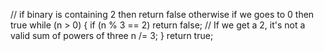 

// if binary is containing 2 then return false otherwise if we goes to 0 then true
   while (n > 0) {
            if (n % 3 == 2) return false; // If we get a 2, it's not a valid sum of powers of three
            n /= 3;
        }
        return true;
